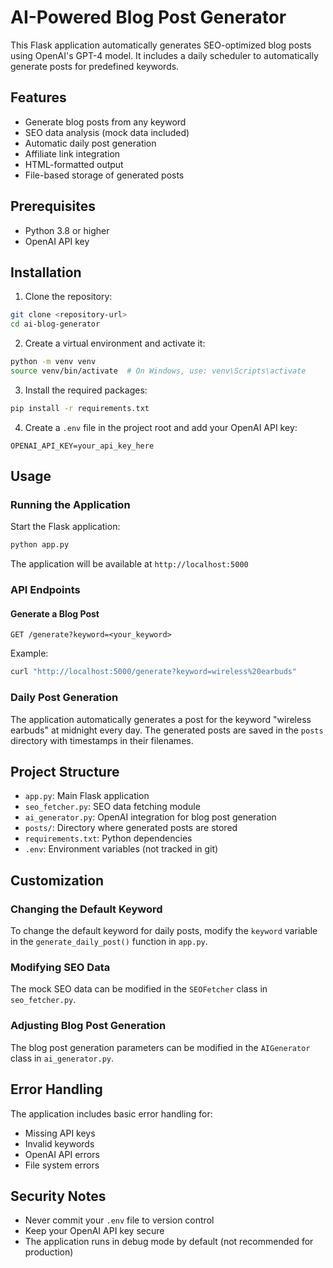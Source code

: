 # AI-Powered Blog Post Generator

This Flask application automatically generates SEO-optimized blog posts using OpenAI's GPT-4 model. It includes a daily scheduler to automatically generate posts for predefined keywords.

## Features

- Generate blog posts from any keyword
- SEO data analysis (mock data included)
- Automatic daily post generation
- Affiliate link integration
- HTML-formatted output
- File-based storage of generated posts

## Prerequisites

- Python 3.8 or higher
- OpenAI API key

## Installation

1. Clone the repository:
```bash
git clone <repository-url>
cd ai-blog-generator
```

2. Create a virtual environment and activate it:
```bash
python -m venv venv
source venv/bin/activate  # On Windows, use: venv\Scripts\activate
```

3. Install the required packages:
```bash
pip install -r requirements.txt
```

4. Create a `.env` file in the project root and add your OpenAI API key:
```
OPENAI_API_KEY=your_api_key_here
```

## Usage

### Running the Application

Start the Flask application:
```bash
python app.py
```

The application will be available at `http://localhost:5000`

### API Endpoints

#### Generate a Blog Post
```
GET /generate?keyword=<your_keyword>
```

Example:
```bash
curl "http://localhost:5000/generate?keyword=wireless%20earbuds"
```

### Daily Post Generation

The application automatically generates a post for the keyword "wireless earbuds" at midnight every day. The generated posts are saved in the `posts` directory with timestamps in their filenames.

## Project Structure

- `app.py`: Main Flask application
- `seo_fetcher.py`: SEO data fetching module
- `ai_generator.py`: OpenAI integration for blog post generation
- `posts/`: Directory where generated posts are stored
- `requirements.txt`: Python dependencies
- `.env`: Environment variables (not tracked in git)

## Customization

### Changing the Default Keyword

To change the default keyword for daily posts, modify the `keyword` variable in the `generate_daily_post()` function in `app.py`.

### Modifying SEO Data

The mock SEO data can be modified in the `SEOFetcher` class in `seo_fetcher.py`.

### Adjusting Blog Post Generation

The blog post generation parameters can be modified in the `AIGenerator` class in `ai_generator.py`.

## Error Handling

The application includes basic error handling for:
- Missing API keys
- Invalid keywords
- OpenAI API errors
- File system errors

## Security Notes

- Never commit your `.env` file to version control
- Keep your OpenAI API key secure
- The application runs in debug mode by default (not recommended for production)